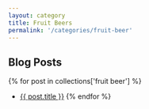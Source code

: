 ```yaml
---
layout: category
title: Fruit Beers
permalink: '/categories/fruit-beer'
---
```


## Blog Posts

{% for post in collections['fruit beer'] %}
  * <a href="{{post.url}}"  target="_self">{{ post.title }}</a>
{% endfor %}
